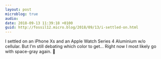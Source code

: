 ```yaml
---
layout: post
microblog: true
audio: 
date: 2018-09-13 11:39:18 +0100
guid: http://fossil12.micro.blog/2018/09/13/i-settled-on.html
---
```

I settled on an iPhone Xs and an Apple Watch Series 4 Aluminium w/o cellular. But I’m still debating which color to get... Right now I most likely go with space-gray again. 🤔
